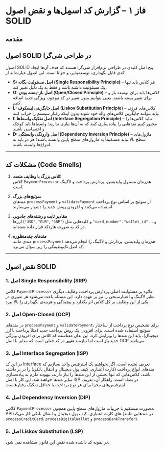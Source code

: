 # فاز ۱ – گزارش کد اسمِل‌ها و نقض اصول SOLID

## مقدمه
## اصول SOLID در طراحی شی‌گرا

اصول SOLID پنج اصل کلیدی در طراحی نرم‌افزار شی‌گرا هستند که هدف آن‌ها ایجاد کدی قابل نگهداری، توسعه‌پذیر، و خوانا است. این اصول عبارت‌اند از:

- **S: اصل مسئولیت یگانه (Single Responsibility Principle)** – هر کلاس باید تنها یک مسئولیت داشته باشد و فقط به یک دلیل تغییر کند.
- **O: اصل باز-بسته بودن (Open/Closed Principle)** – کلاس‌ها باید برای توسعه باز و برای تغییر بسته باشند، یعنی بتوانیم بدون تغییر در کد موجود، ویژگی جدید اضافه کنیم.
- **L: اصل جایگزینی لیسکوف (Liskov Substitution Principle)** – کلاس‌های فرزند باید بتوانند جایگزین کلاس‌های والد خود شوند بدون اینکه رفتار سیستم را خراب کنند.
- **I: اصل تفکیک واسط‌ها (Interface Segregation Principle)** – نباید کلاس‌ها را مجبور کنیم متدهایی را پیاده‌سازی کنند که به آن‌ها نیازی ندارند؛ واسط‌ها باید کوچک و اختصاصی باشند.
- **D: اصل وارونگی وابستگی (Dependency Inversion Principle)** – ماژول‌های سطح بالا نباید مستقیماً به ماژول‌های سطح پایین وابسته باشند؛ هر دو باید به انتزاع‌ها وابسته باشند.

---

## مشکلات کد (Code Smells)

1. **کلاس بزرگ با وظایف متعدد**  
   کلاس `PaymentProcessor` هم‌زمان مسئول ولیدیشن، پردازش پرداخت و لاگینگ است.

2. **سوئیچ‌های بزرگ**  
   متدهای `processPayment` و `validatePayment` از سوئیچ بر اساس نوع پرداخت استفاده می‌کنند و افزودن روش جدید را دشوار می‌سازند.

3. **مقادیر ثابت و رشته‌های جادویی**  
   ارزها (`"USD"`, `"EUR"`, `"GBP"`) و کلیدهایی مثل `"card_number"`، `"wallet_id"` و ... در کد به صورت هاردکد قرار داده شده‌اند.

4. **متدهای چندمنظوره**  
   متدی مانند `processPayment` هم‌زمان ولیدیشن، پردازش و لاگینگ را انجام می‌دهد که اصل تک‌وظیفگی را زیر سؤال می‌برد.

---

## نقض اصول SOLID

### 1. اصل Single Responsibility (SRP)
کلاس `PaymentProcessor` علاوه بر مسئولیت اصلی پردازش پرداخت، وظایف دیگری نظیر لاگینگ و اعتبارسنجی را نیز بر عهده دارد. این مسئله باعث می‌شود هر تغییری در یکی از این وظایف بر کل کلاس اثر بگذارد و پیچیدگی و هزینه‌ی نگهداری را بالا ببرد.

### 2. اصل Open-Closed (OCP)
در متدهای `processPayment` و `validatePayment`، برای تشخیص نوع پرداخت از ساختار سوئیچ استفاده شده است. برای افزودن یک روش پرداخت جدید (مثلاً پرداخت با ارز دیجیتال)، باید این متدها را ویرایش کرد. این بدان معناست که کلاس برای افزودن ویژگی جدید **باز** است اما نیازمند **تغییر** در کد فعلی است که مغایر با اصل OCP می‌باشد.

### 3. اصل Interface Segregation (ISP)
در این کد Interface  تعریف نشده است. اگر بخواهیم یک اینترفیس واحد بسازیم که متدهای انواع پرداخت (کارت اعتباری، کیف پول دیجیتال و انتقال بانکی) را در بر داشته باشد، کلاس‌هایی که تنها بخشی از این متدها را نیاز دارند، بیهوده ملزم به پیاده‌سازی سایر متدها خواهند شد. این کار با اصل ISP در تضاد است. راهکار آن، تعریف اینترفیس‌های مجزا برای هر نوع پرداخت یا حداقل تفکیک رفتارهاست.

### 4. اصل Dependency Inversion (DIP)
کلاس `PaymentProcessor` به‌صورت مستقیم با جزییات ماژول‌های سطح پایین همچون APIهای کارت اعتباری، کیف پول دیجیتال و انتقال بانکی کار می‌کند (در متدهایی مانند `processCreditCard`، `processDigitalWallet` و `processBankTransfer`). 

### 5. اصل Liskov Substitution (LSP)
در نمونه کد داشده شده نقض این قانون مشاهده نمی شود.
